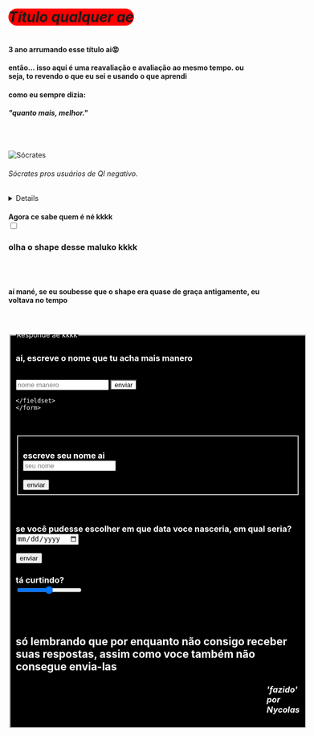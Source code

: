 
<html>
<head>
  <link rel="stylesheet" href="style.css">
  <h1 style="border-radius: 50px; background-color: red; display: inline-block; "><em>Título qualquer ae</em></h1>
</head>
<body>
  
<h4>3 ano arrumando esse título ai😡</h4>
<h4>então... isso aqui é uma reavaliação e avaliação ao mesmo tempo. ou seja, to revendo o que eu sei e usando o que aprendi</h4>
    
<h4>como eu sempre dizia:

<h4><em> "quanto mais, melhor."</em></h4>
  
  <br>
  <br>

  
 <img src="https://i.imgur.com/hXyacXH.jpeg" alt="Sócrates"> <h6><em>Sócrates</em>
   pros usuários de QI negativo.</h6>
  

    
  <details>
  Sócrates (469–399 a.C.) foi um filósofo grego considerado um dos fundadores da filosofia ocidental. Ele não deixou escritos, e seu pensamento é conhecido principalmente por meio de Platão. Sócrates acreditava na busca da verdade através do diálogo e da reflexão crítica, utilizando o método socrático — uma forma de questionamento que levava as pessoas a examinarem suas próprias ideias. Foi condenado à morte por corromper a juventude de Atenas e por não reconhecer os deuses da cidade.
  </details>

<h4>Agora ce sabe quem é né kkkk
  <br>
  <input type="checkbox"></h4>
  
<h3>olha o shape desse maluko kkkk</h3>
  <br>
  <br>

  <h4>aí mané, se eu soubesse que o shape era quase de graça antigamente, eu voltava no tempo</h4>
<br>
  <br>

  <form>
    <fieldset style="background-color: black; color: white;">
      <legend style="color: white;">Responde ae kkkk</legend>
<h3> ai, escreve o nome que tu acha mais manero</h3><br>
  <input class="ss" type="text" placeholder="nome manero">           <button style="background-color: white;">enviar</button>
      
    </fieldset>
    </form>                       

<br>
<br>

<form>
  <fieldset>
<h3>escreve seu nome ai <br>
  <input class="ss" placeholder="seu nome"> </h3>
  <button>enviar</button>
  </fieldset>
</form>
  <br>
  <br>


  <form>
  <h3>se você pudesse escolher em que data voce nasceria, em qual seria?<br>
    <input type="date"></h3>
    <button>enviar</button>
  </form>
    
  <h3> tá curtindo? <br>
<input type="range"> </h3>

  
<br>
<br>
  <h2>só lembrando que por enquanto não consigo receber suas respostas, assim como voce também não consegue envia-las</h2>

  <h3 style="padding-left: 500px;"><em> 'fazido' por Nycolas</em></h3>

  
</body>
</html>
